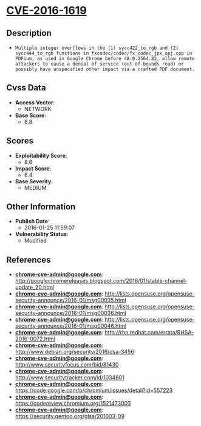 
# [CVE-2016-1619](http://googlechromereleases.blogspot.com/2016/01/stable-channel-update_20.html)

## Description

- `Multiple integer overflows in the (1) sycc422_to_rgb and (2) sycc444_to_rgb functions in fxcodec/codec/fx_codec_jpx_opj.cpp in PDFium, as used in Google Chrome before 48.0.2564.82, allow remote attackers to cause a denial of service (out-of-bounds read) or possibly have unspecified other impact via a crafted PDF document.`

## Cvss Data

- **Access Vector**:
  - NETWORK
- **Base Score**:
  - 6.8

## Scores

- **Exploitability Score**:
  - 8.6
- **Impact Score**:
  - 6.4
- **Base Severity**:
  - MEDIUM

## Other Information

- **Publish Date**:
  - 2016-01-25 11:59:07
- **Vulnerability Status**:
  - Modified

## References

- **chrome-cve-admin@google.com**: http://googlechromereleases.blogspot.com/2016/01/stable-channel-update_20.html
- **chrome-cve-admin@google.com**: http://lists.opensuse.org/opensuse-security-announce/2016-01/msg00035.html
- **chrome-cve-admin@google.com**: http://lists.opensuse.org/opensuse-security-announce/2016-01/msg00036.html
- **chrome-cve-admin@google.com**: http://lists.opensuse.org/opensuse-security-announce/2016-01/msg00046.html
- **chrome-cve-admin@google.com**: http://rhn.redhat.com/errata/RHSA-2016-0072.html
- **chrome-cve-admin@google.com**: http://www.debian.org/security/2016/dsa-3456
- **chrome-cve-admin@google.com**: http://www.securityfocus.com/bid/81430
- **chrome-cve-admin@google.com**: http://www.securitytracker.com/id/1034801
- **chrome-cve-admin@google.com**: https://code.google.com/p/chromium/issues/detail?id=557223
- **chrome-cve-admin@google.com**: https://codereview.chromium.org/1521473003
- **chrome-cve-admin@google.com**: https://security.gentoo.org/glsa/201603-09
